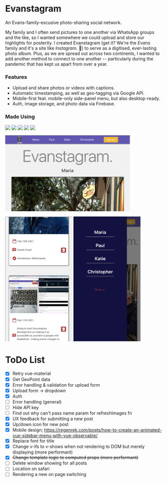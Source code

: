 # Evanstagram

An Evans-family-excusive photo-sharing social network.

My family and I often send pictures to one another via WhatsApp groups and the like, so I wanted somewhere we could upload and store our highlights for posterity. I created Evanstagram (get it? We're the _Evans_ family and it's a site like _Instagram_. 🦗) to serve as a digitised, ever-lasting photo album. Plus, as we are spread out across two continents, I wanted to add another method to connect to one another -- particularly during the pandemic that has kept us apart from over a year.

### Features

* Upload and share photos or videos with captions.
* Automatic timestamping, as well as geo-tagging via Google API.
* Mobile-first feat. mobile-only side-panel menu, but also desktop-ready.
* Auth, image storage, and photo data via Firebase.

### Made Using

![](https://img.shields.io/badge/-JavaScript-informational?style=flat&logo=JavaScript&logoColor=white&color=F7DF1E) ![](https://img.shields.io/badge/-CSS-informational?style=flat&logo=CSS3&logoColor=white&color=1572B6) ![](https://img.shields.io/badge/-Vue+Vuex-informational?style=flat&logo=Vue.js&logoColor=white&color=4FC08D) ![](https://img.shields.io/badge/-Firebase-informational?style=flat&logo=Firebase&logoColor=white&color=FFCA28) ![](https://img.shields.io/badge/-MapsAPI-informational?style=flat&logo=Google-Maps&logoColor=white&color=4285F4) 

<img src="./screenshots/desktopView1.png" width="400px">

<img src="./screenshots/mobileView1.png" height="400px">  <img src="./screenshots/mobileView2.png" height="400px">


# ToDo List
- [x] Retry vue-material
- [x] Get GeoPoint data
- [x] Error handling & validation for upload form
- [x] Upload form -> dropdown
- [x] Auth
- [ ] Error handling (general)
- [ ] Hide API key
- [ ] Find out why can't pass name param for refreshImages fn
- [x] UX feedback for submitting a new post
- [x] Up/down icon for new post
- [x] Mobile design; https://regenrek.com/posts/how-to-create-an-animated-vue-sidebar-menu-with-vue-observable/
- [x] Replace font for title
- [x] Change v-ifs to v-shows when not rendering to DOM but merely displaying (more performant)
- [x] ~~Change template logic to computed props (more performant)~~
- [ ] Delete window showing for all posts
- [ ] Location on safari
- [ ] Rendering a new on page switching
